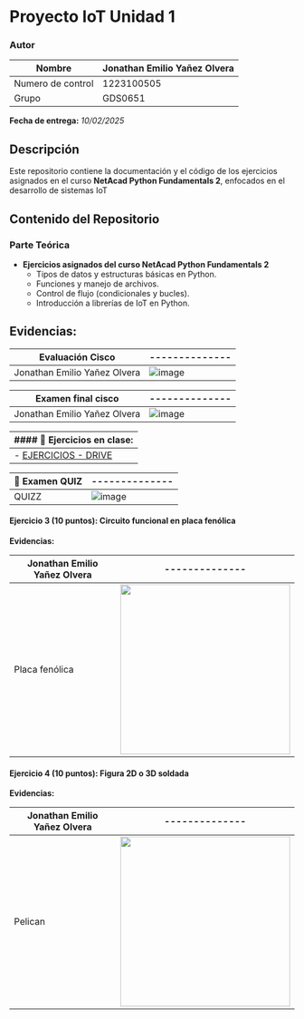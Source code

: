 # Proyecto IoT Unidad 1

### Autor
| Nombre | Jonathan Emilio Yañez Olvera |
|--------------|--------------|
| Numero de control | 1223100505 |
| Grupo | GDS0651 |


 **Fecha de entrega:** _10/02/2025_


## Descripción
Este repositorio contiene la documentación y el código de los ejercicios asignados en el curso **NetAcad Python Fundamentals 2**, enfocados en el desarrollo de sistemas IoT 


## Contenido del Repositorio

### Parte Teórica
- **Ejercicios asignados del curso NetAcad Python Fundamentals 2**
  - Tipos de datos y estructuras básicas en Python.
  - Funciones y manejo de archivos.
  - Control de flujo (condicionales y bucles).
  - Introducción a librerías de IoT en Python.
 

## Evidencias:
  
| Evaluación Cisco |--------------|
|--------------|--------------|
|Jonathan Emilio Yañez Olvera | ![image](https://raw.githubusercontent.com/Emilioyoo/imagenes/21450ed97bd938afc28cb014f4a5d7811b6329b4/Captura%20de%20pantalla%20(102).png) |

| Examen final cisco |--------------|
|--------------|--------------|
|Jonathan Emilio Yañez Olvera | ![image](https://github.com/Emilioyoo/imagenex/blob/main/Captura%20de%20pantalla%20(106).png?raw=true) |

|####  🧠 Ejercicios en clase: |
|--------------|
|- [EJERCICIOS - DRIVE](https://drive.google.com/drive/folders/10roBIB6pCMIuXn_1_kffL-dqxcctF-yo?usp=drive_link)|


| 🧠 Examen QUIZ |--------------|
|--------------|--------------|
| QUIZZ |![image](https://github.com/Emilioyoo/JI/blob/main/Captura%20de%20pantalla%20(92).png?raw=true)|



#### **Ejercicio 3 (10 puntos): Circuito funcional en placa fenólica**
**Evidencias:**

|Jonathan Emilio Yañez Olvera|--------------|
|--------------|--------------|
| Placa fenólica | <img src="" width="300"/> |


#### **Ejercicio 4 (10 puntos): Figura 2D o 3D soldada**
**Evidencias:**

| Jonathan Emilio Yañez Olvera |--------------|
|--------------|--------------|
| Pelican |<img src="https://github.com/Emilioyoo/QUIZZ/blob/main/WhatsApp%20Image%202025-02-10%20at%202.18.32%20PM.jpeg?raw=true" width="300"/> |

